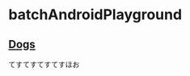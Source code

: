# batchAndroidPlayground
## [Dogs](https://github.com/b4tchkn/batchAndroidPlayground/tree/master/Dogs)

てすてすてすてすほお
